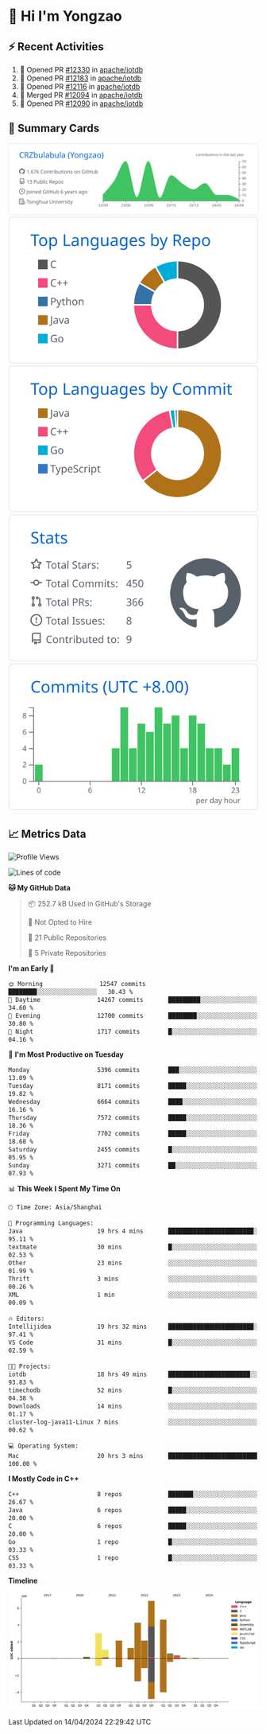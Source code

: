 # 👋 Hi I'm Yongzao

## ⚡ Recent Activities
<!--START_SECTION:activity-->
1. 💪 Opened PR [#12330](https://github.com/apache/iotdb/pull/12330) in [apache/iotdb](https://github.com/apache/iotdb)
2. 💪 Opened PR [#12183](https://github.com/apache/iotdb/pull/12183) in [apache/iotdb](https://github.com/apache/iotdb)
3. 💪 Opened PR [#12116](https://github.com/apache/iotdb/pull/12116) in [apache/iotdb](https://github.com/apache/iotdb)
4. 🎉 Merged PR [#12094](https://github.com/apache/iotdb/pull/12094) in [apache/iotdb](https://github.com/apache/iotdb)
5. 💪 Opened PR [#12090](https://github.com/apache/iotdb/pull/12090) in [apache/iotdb](https://github.com/apache/iotdb)
<!--END_SECTION:activity-->

## 🎑 Summary Cards

[![](https://raw.githubusercontent.com/CRZbulabula/CRZbulabula/main/profile-summary-card-output/github/0-profile-details.svg)](https://github.com/vn7n24fzkq/github-profile-summary-cards)
[![](https://raw.githubusercontent.com/CRZbulabula/CRZbulabula/main/profile-summary-card-output/github/1-repos-per-language.svg)](https://github.com/vn7n24fzkq/github-profile-summary-cards) [![](https://raw.githubusercontent.com/CRZbulabula/CRZbulabula/main/profile-summary-card-output/github/2-most-commit-language.svg)](https://github.com/vn7n24fzkq/github-profile-summary-cards)
[![](https://raw.githubusercontent.com/CRZbulabula/CRZbulabula/main/profile-summary-card-output/github/3-stats.svg)](https://github.com/vn7n24fzkq/github-profile-summary-cards) [![](https://raw.githubusercontent.com/CRZbulabula/CRZbulabula/main/profile-summary-card-output/github/4-productive-time.svg)](https://github.com/vn7n24fzkq/github-profile-summary-cards)

## 📈 Metrics Data

<!--START_SECTION:waka-->
![Profile Views](http://img.shields.io/badge/Profile%20Views-0-blue)

![Lines of code](https://img.shields.io/badge/From%20Hello%20World%20I%27ve%20Written-26.6%20million%20lines%20of%20code-blue)

**🐱 My GitHub Data** 

> 📦 252.7 kB Used in GitHub's Storage 
 > 
> 🚫 Not Opted to Hire
 > 
> 📜 21 Public Repositories 
 > 
> 🔑 5 Private Repositories 
 > 
**I'm an Early 🐤** 

```text
🌞 Morning                12547 commits       ████████░░░░░░░░░░░░░░░░░   30.43 % 
🌆 Daytime                14267 commits       █████████░░░░░░░░░░░░░░░░   34.60 % 
🌃 Evening                12700 commits       ████████░░░░░░░░░░░░░░░░░   30.80 % 
🌙 Night                  1717 commits        █░░░░░░░░░░░░░░░░░░░░░░░░   04.16 % 
```
📅 **I'm Most Productive on Tuesday** 

```text
Monday                   5396 commits        ███░░░░░░░░░░░░░░░░░░░░░░   13.09 % 
Tuesday                  8171 commits        █████░░░░░░░░░░░░░░░░░░░░   19.82 % 
Wednesday                6664 commits        ████░░░░░░░░░░░░░░░░░░░░░   16.16 % 
Thursday                 7572 commits        █████░░░░░░░░░░░░░░░░░░░░   18.36 % 
Friday                   7702 commits        █████░░░░░░░░░░░░░░░░░░░░   18.68 % 
Saturday                 2455 commits        █░░░░░░░░░░░░░░░░░░░░░░░░   05.95 % 
Sunday                   3271 commits        ██░░░░░░░░░░░░░░░░░░░░░░░   07.93 % 
```


📊 **This Week I Spent My Time On** 

```text
🕑︎ Time Zone: Asia/Shanghai

💬 Programming Languages: 
Java                     19 hrs 4 mins       ████████████████████████░   95.11 % 
textmate                 30 mins             █░░░░░░░░░░░░░░░░░░░░░░░░   02.53 % 
Other                    23 mins             ░░░░░░░░░░░░░░░░░░░░░░░░░   01.99 % 
Thrift                   3 mins              ░░░░░░░░░░░░░░░░░░░░░░░░░   00.26 % 
XML                      1 min               ░░░░░░░░░░░░░░░░░░░░░░░░░   00.09 % 

🔥 Editors: 
Intellijidea             19 hrs 32 mins      ████████████████████████░   97.41 % 
VS Code                  31 mins             █░░░░░░░░░░░░░░░░░░░░░░░░   02.59 % 

🐱‍💻 Projects: 
iotdb                    18 hrs 49 mins      ███████████████████████░░   93.83 % 
timechodb                52 mins             █░░░░░░░░░░░░░░░░░░░░░░░░   04.38 % 
Downloads                14 mins             ░░░░░░░░░░░░░░░░░░░░░░░░░   01.17 % 
cluster-log-java11-Linux 7 mins              ░░░░░░░░░░░░░░░░░░░░░░░░░   00.62 % 

💻 Operating System: 
Mac                      20 hrs 3 mins       █████████████████████████   100.00 % 
```

**I Mostly Code in C++** 

```text
C++                      8 repos             ███████░░░░░░░░░░░░░░░░░░   26.67 % 
Java                     6 repos             █████░░░░░░░░░░░░░░░░░░░░   20.00 % 
C                        6 repos             █████░░░░░░░░░░░░░░░░░░░░   20.00 % 
Go                       1 repo              █░░░░░░░░░░░░░░░░░░░░░░░░   03.33 % 
CSS                      1 repo              █░░░░░░░░░░░░░░░░░░░░░░░░   03.33 % 
```



**Timeline**

![Lines of Code chart](https://raw.githubusercontent.com/CRZbulabula/CRZbulabula/main/assets/bar_graph.png)


 Last Updated on 14/04/2024 22:29:42 UTC
<!--END_SECTION:waka-->


